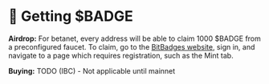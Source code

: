 # 🔁 Getting $BADGE

**Airdrop:** For betanet, every address will be able to claim 1000 $BADGE from a preconfigured faucet. To claim, go to the [BitBadges website](https://bitbadges.io), sign in, and navigate to a page which requires registration, such as the Mint tab.

**Buying:** TODO (IBC) - Not applicable until mainnet
